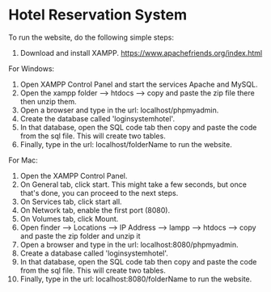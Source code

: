 # Hotel Reservation System
 
To run the website, do the following simple steps:

1) Download and install XAMPP. https://www.apachefriends.org/index.html

For Windows:
1) Open XAMPP Control Panel and start the services Apache and  MySQL. 
2) Open the xampp folder --> htdocs --> copy and paste the zip file there then unzip them. 
3) Open a browser and type in the url: localhost/phpmyadmin.
4) Create the database called 'loginsystemhotel'.
5) In that database, open the SQL code tab then copy and paste the code from the sql file. This will create two tables. 
6) Finally, type in the url: localhost/folderName to run the website.

For Mac:
1) Open the XAMPP Control Panel.
2) On General tab, click start. This might take a few seconds, but once that's done, you can proceed to the next steps. 
3) On Services tab, click start all.
4) On Network tab, enable the first port (8080). 
5) On Volumes tab, click Mount. 
6) Open finder --> Locations --> IP Address --> lampp --> htdocs --> copy and paste the zip folder and unzip it
7) Open a browser and type in the url: localhost:8080/phpmyadmin.
8) Create a database called 'loginsystemhotel'.
9) In that database, open the SQL code tab then copy and paste the code from the sql file. This will create two tables. 
10) Finally, type in the url: localhost:8080/folderName to run the website.


